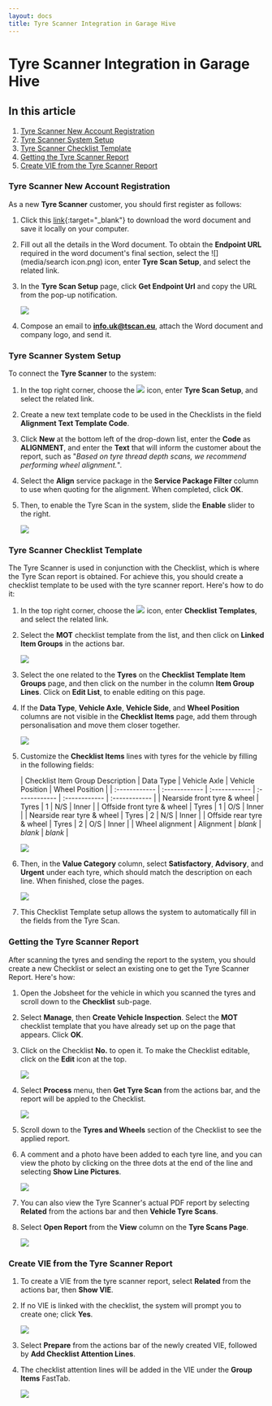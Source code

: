 ```yaml
---
layout: docs
title: Tyre Scanner Integration in Garage Hive
---
```


# Tyre Scanner Integration in Garage Hive

## In this article
1. [Tyre Scanner New Account Registration](#tyre-scanner-new-account-registration)
2. [Tyre Scanner System Setup](#tyre-scanner-system-setup)
3. [Tyre Scanner Checklist Template](#tyre-scanner-checklist-template)
4. [Getting the Tyre Scanner Report](#getting-the-tyre-scanner-report)
5. [Create VIE from the Tyre Scanner Report](#create-vie-from-the-tyre-scanner-report)

### Tyre Scanner New Account Registration
As a new **Tyre Scanner** customer, you should first register as follows:
1.  Click this [link](https://docs.google.com/document/d/1sE6lQMpRB57wtRTCGUKDOVosVJI7BxAL/edit){:target="_blank"} to download the word document and save it locally on your computer.
2.  Fill out all the details in the Word document. To obtain the **Endpoint URL** required in the word document's final section, select the ![](media/search icon.png) icon, enter **Tyre Scan Setup**, and select the related link.
3.  In the **Tyre Scan Setup** page, click **Get Endpoint Url** and copy the URL from the pop-up notification.

     ![](media/garagehive-tyre-scanner0.png)

4.  Compose an email to [**info.uk@tscan.eu**](mailto:info.uk@tscan.eu), attach the Word document and company logo, and send it.

### Tyre Scanner System Setup
To connect the **Tyre Scanner** to the system:
1. In the top right corner, choose the ![](media/search_icon.png) icon, enter **Tyre Scan Setup**, and select the related link.
2. Create a new text template code to be used in the Checklists in the field **Alignment Text Template Code**. 
3. Click **New** at the bottom left of the drop-down list, enter the **Code** as **ALIGNMENT**, and enter the **Text** that will inform the customer about the report, such as "*Based on tyre thread depth scans, we recommend performing wheel alignment.*".
4. Select the **Align** service package in the **Service Package Filter** column to use when quoting for the alignment. When completed, click **OK**.
5. Then, to enable the Tyre Scan in the system, slide the **Enable** slider to the right.

   ![](media/garagehive-tyre-scanner1.gif)

### Tyre Scanner Checklist Template
The Tyre Scanner is used in conjunction with the Checklist, which is where the Tyre Scan report is obtained. For achieve this, you should create a checklist template to be used with the tyre scanner report. Here's how to do it:
1. In the top right corner, choose the ![](media/search_icon.png) icon, enter **Checklist Templates**, and select the related link.
2. Select the **MOT** checklist template from the list, and then click on **Linked Item Groups** in the actions bar.

   ![](media/garagehive-tyre-scanner2.gif)

3. Select the one related to the **Tyres** on the **Checklist Template Item Groups** page, and then click on the number in the column **Item Group Lines**. Click on **Edit List**, to enable editing on this page.
4. If the **Data Type**, **Vehicle Axle**, **Vehicle Side**, and **Wheel Position** columns are not visible in the **Checklist Items** page, add them through personalisation and move them closer together.

   ![](media/garagehive-tyre-scanner3.gif)

5. Customize the **Checklist Items** lines with tyres for the vehicle by filling in the following fields:

   | Checklist Item Group Description | Data Type | Vehicle Axle | Vehicle Position | Wheel Position |
   | :------------ | :------------ | :------------ | :------------ | :------------ | :------------ |
   | Nearside front tyre & wheel | Tyres | 1 | N/S | Inner |
   | Offside front tyre & wheel | Tyres | 1 | O/S | Inner |
   | Nearside rear tyre & wheel | Tyres | 2 | N/S | Inner |
   | Offside rear tyre & wheel | Tyres | 2 | O/S | Inner |
   | Wheel alignment | Alignment | *blank* | *blank* | *blank* |

   ![](media/garagehive-tyre-scanner4.gif)

6. Then, in the **Value Category** column, select **Satisfactory**, **Advisory**, and **Urgent** under each tyre, which should match the description on each line. When finished, close the pages.

   ![](media/garagehive-tyre-scanner5.gif)

7. This Checklist Template setup allows the system to automatically fill in the fields from the Tyre Scan.

### Getting the Tyre Scanner Report
After scanning the tyres and sending the report to the system, you should create a new Checklist or select an existing one to get the Tyre Scanner Report. Here's how:
1. Open the Jobsheet for the vehicle in which you scanned the tyres and scroll down to the **Checklist** sub-page.
2. Select **Manage**, then **Create Vehicle Inspection**. Select the **MOT** checklist template that you have already set up on the page that appears. Click **OK**.
3. Click on the Checklist **No.** to open it. To make the Checklist editable, click on the **Edit** icon at the top.

   ![](media/garagehive-tyre-scanner6.gif)

4. Select **Process** menu, then **Get Tyre Scan** from the actions bar, and the report will be appled to the Checklist.

   ![](media/garagehive-tyre-scanner7.gif)

5. Scroll down to the **Tyres and Wheels** section of the Checklist to see the applied report.
6. A comment and a photo have been added to each tyre line, and you can view the photo by clicking on the three dots at the end of the line and selecting **Show Line Pictures**.

   ![](media/garagehive-tyre-scanner8.gif)

7. You can also view the Tyre Scanner's actual PDF report by selecting **Related** from the actions bar and then **Vehicle Tyre Scans**.
8. Select **Open Report** from the **View** column on the **Tyre Scans Page**.

   ![](media/garagehive-tyre-scanner9.gif)

### Create VIE from the Tyre Scanner Report
1. To create a VIE from the tyre scanner report, select **Related** from the actions bar, then **Show VIE**.
2. If no VIE is linked with the checklist, the system will prompt you to create one; click **Yes**.

   ![](media/garagehive-tyre-scanner10.gif)

3. Select **Prepare** from the actions bar of the newly created VIE, followed by **Add Checklist Attention Lines**.
4. The checklist attention lines will be added in the VIE under the **Group Items** FastTab.

   ![](media/garagehive-tyre-scanner11.gif)
